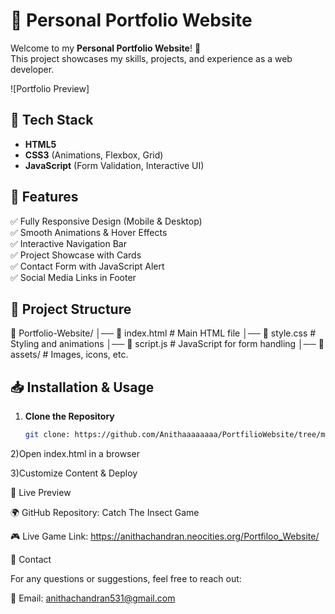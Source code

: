 # 🌟 Personal Portfolio Website

Welcome to my **Personal Portfolio Website**! 🚀  
This project showcases my skills, projects, and experience as a web developer.

![Portfolio Preview]

## 📌 Tech Stack
- **HTML5**  
- **CSS3** (Animations, Flexbox, Grid)  
- **JavaScript** (Form Validation, Interactive UI)  

## 🎨 Features
✅ Fully Responsive Design (Mobile & Desktop)  
✅ Smooth Animations & Hover Effects  
✅ Interactive Navigation Bar  
✅ Project Showcase with Cards  
✅ Contact Form with JavaScript Alert  
✅ Social Media Links in Footer  

## 📂 Project Structure
📁 Portfolio-Website/ │── 📄 index.html # Main HTML file │── 📄 style.css # Styling and animations │── 📄 script.js # JavaScript for form handling │── 📂 assets/ # Images, icons, etc.

## 📥 Installation & Usage
1. **Clone the Repository**  
   ```sh
   git clone: https://github.com/Anithaaaaaaaa/PortfilioWebsite/tree/main

2)Open index.html in a browser

3)Customize Content & Deploy


🔗 Live Preview

🌍 GitHub Repository: Catch The Insect Game

🎮 Live Game Link: https://anithachandran.neocities.org/Portfiloo_Website/


📩 Contact

For any questions or suggestions, feel free to reach out:

📧 Email: anithachandran531@gmail.com


